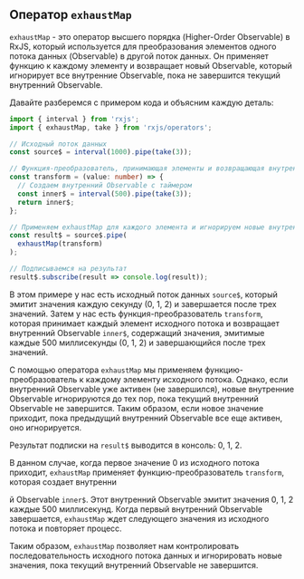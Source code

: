 ## Оператор `exhaustMap`

`exhaustMap` - это оператор высшего порядка (Higher-Order Observable) в RxJS, который используется для преобразования элементов одного потока данных (Observable) в другой поток данных. Он применяет функцию к каждому элементу и возвращает новый Observable, который игнорирует все внутренние Observable, пока не завершится текущий внутренний Observable.

Давайте разберемся с примером кода и объясним каждую деталь:

```typescript
import { interval } from 'rxjs';
import { exhaustMap, take } from 'rxjs/operators';

// Исходный поток данных
const source$ = interval(1000).pipe(take(3));

// Функция-преобразователь, принимающая элементы и возвращающая внутренний Observable
const transform = (value: number) => {
  // Создаем внутренний Observable с таймером
  const inner$ = interval(500).pipe(take(3));
  return inner$;
};

// Применяем exhaustMap для каждого элемента и игнорируем новые внутренние Observable, пока не завершится текущий внутренний Observable
const result$ = source$.pipe(
  exhaustMap(transform)
);

// Подписываемся на результат
result$.subscribe(result => console.log(result));
```

В этом примере у нас есть исходный поток данных `source$`, который эмитит значения каждую секунду (0, 1, 2) и завершается после трех значений. Затем у нас есть функция-преобразователь `transform`, которая принимает каждый элемент исходного потока и возвращает внутренний Observable `inner$`, содержащий значения, эмитимые каждые 500 миллисекунды (0, 1, 2) и завершающийся после трех значений.

С помощью оператора `exhaustMap` мы применяем функцию-преобразователь к каждому элементу исходного потока. Однако, если внутренний Observable уже активен (не завершился), новые внутренние Observable игнорируются до тех пор, пока текущий внутренний Observable не завершится. Таким образом, если новое значение приходит, пока предыдущий внутренний Observable все еще активен, оно игнорируется.

Результат подписки на `result$` выводится в консоль: 0, 1, 2.

В данном случае, когда первое значение 0 из исходного потока приходит, `exhaustMap` применяет функцию-преобразователь `transform`, которая создает внутренни

й Observable `inner$`. Этот внутренний Observable эмитит значения 0, 1, 2 каждые 500 миллисекунд. Когда первый внутренний Observable завершается, `exhaustMap` ждет следующего значения из исходного потока и повторяет процесс.

Таким образом, `exhaustMap` позволяет нам контролировать последовательность исходного потока данных и игнорировать новые значения, пока текущий внутренний Observable не завершится.